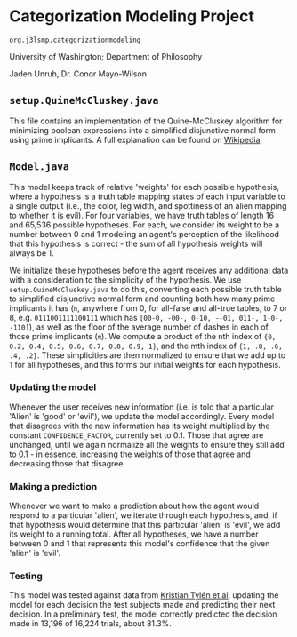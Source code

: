 # Categorization Modeling Project

`org.j3lsmp.categorizationmodeling`

University of Washington; Department of Philosophy

Jaden Unruh, Dr. Conor Mayo-Wilson

## `setup.QuineMcCluskey.java`
This file contains an implementation of the Quine-McCluskey algorithm for minimizing boolean expressions into a simplified disjunctive normal form using prime implicants. A full explanation can be found on [Wikipedia](https://en.wikipedia.org/wiki/Quine%E2%80%93McCluskey_algorithm).

## `Model.java`
This model keeps track of relative 'weights' for each possible hypothesis, where a hypothesis is a truth table mapping states of each input variable to a single output (i.e., the color, leg width, and spottiness of an alien mapping to whether it is evil). For four variables, we have truth tables of length 16 and 65,536 possible hypotheses. For each, we consider its weight to be a number between 0 and 1 modeling an agent's perception of the likelihood that this hypothesis is correct - the sum of all hypothesis weights will always be 1.

We initialize these hypotheses before the agent receives any additional data with a consideration to the simplicity of the hypothesis. We use `setup.QuineMcCluskey.java` to do this, converting each possible truth table to simplified disjunctive normal form and counting both how many prime implicants it has (`n`, anywhere from 0, for all-false and all-true tables, to 7 or 8, e.g. `0111001111100111` which has `[00-0, -00-, 0-10, --01, 011-, 1-0-, -110]`), as well as the floor of the average number of dashes in each of those prime implicants (`m`). We compute a product of the nth index of `{0, 0.2, 0.4, 0.5, 0.6, 0.7, 0.8, 0.9, 1}`, and the mth index of `{1, .8, .6, .4, .2}`. These simplicities are then normalized to ensure that we add up to 1 for all hypotheses, and this forms our initial weights for each hypothesis.

### Updating the model
Whenever the user receives new information (i.e. is told that a particular 'Alien' is 'good' or 'evil'), we update the model accordingly. Every model that disagrees with the new information has its weight multiplied by the constant `CONFIDENCE_FACTOR`, currently set to 0.1. Those that agree are unchanged, until we again normalize all the weights to ensure they still add to 0.1 - in essence, increasing the weights of those that agree and decreasing those that disagree.

### Making a prediction
Whenever we want to make a prediction about how the agent would respond to a particular 'alien', we iterate through each hypothesis, and, if that hypothesis would determine that this particular 'alien' is 'evil', we add its weight to a running total. After all hypotheses, we have a number between 0 and 1 that represents this model's confidence that the given 'alien' is 'evil'.

### Testing
This model was tested against data from [Kristian Tylén et al](https://doi.org/10.1111/cogs.13338), updating the model for each decision the test subjects made and predicting their next decision. In a preliminary test, the model correctly predicted the decision made in 13,196 of 16,224 trials, about 81.3%.
